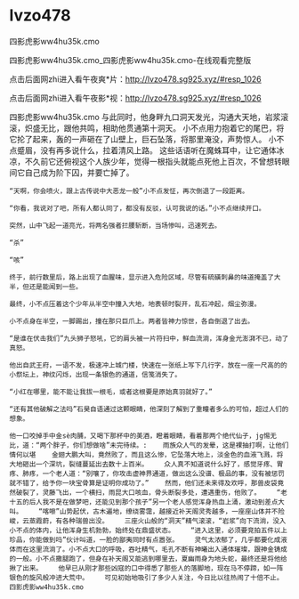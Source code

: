 # lvzo478
四影虎影ww4hu35k.cmo

四影虎影ww4hu35k.cmo_四影虎影ww4hu35k.cmo-在线观看完整版

点击后面网zhi进入看午夜爽*片：http://lvzo478.sg925.xyz/#resp_1026

点击后面网zhi进入看午夜影*视：http://lvzo478.sg925.xyz/#resp_1026

四影虎影ww4hu35k.cmo    与此同时，他身畔九口洞天发光，沟通大天地，岩浆滚滚，炽盛无比，跟他共鸣，相助他贯通第十洞天。    小不点用力抱着它的尾巴，将它抡了起来，轰的一声砸在了山壁上，巨石坠落，将那里淹没，声势惊人。    小不点蹙眉，没有再多说什么，拉着清风上路。    这些话语听在魔蛛耳中，让它通体冰凉，不久前它还俯视这个人族少年，觉得一根指头就能点死他上百次，不曾想转眼间它自己成为阶下囚，并要亡掉了。

    “天啊，你会喷火，跟上古传说中大恶龙一般”小不点发怔，再次倒退了一段距离。

    “你看，我说对了吧，所有人都认同了，都没有反驳，认可我说的话。”小不点继续开口。

    突然，山中飞起一道亮光，将两名强者拦腰斩断，当场惨叫，迅速死去。

    “杀”

    “咳”

    终于，前行数里后，路上出现了血腥味，显示进入危险区域，尽管有硫磺刺鼻的味道掩盖了大半，但还是能闻到一些。

    最终，小不点压着这个少年从半空中撞入大地，地表顿时裂开，乱石冲起，烟尘弥漫。

    小不点身在半空，一脚踢出，撞在那只巨爪上。两者皆神力惊世，各自倒退了出去。

    “是谁在伏击我们”九头狮子怒吼，它的肩头被一片符扫中，鲜血流淌，浑身金光澎湃不已，动了真怒。

    他出自武王府，一语不发，极速冲上城门楼，快速在一张纸上写下几行字，放在一座一尺高的的小祭坛上，神纹闪烁，出现一条银色的通道，信笺消失了。

    “小红在哪里，能不能让我拔一根毛，或者这根要是原始真羽就好了。”

    “还有其他破解之法吗”石昊自语通过这颗眼睛，他深刻了解到了重瞳者多么的可怕，超过人们的想象。

    他一口咬掉手中金sè肉脯，又喝下那杯中的美酒，瞪着眼睛，看着那两个绝代仙子，jg惕无比，道：“两个胖子，你们想做啥”未完待续。:    雨族众人气的发晕，这是裸抽打啊，让他们情何以堪    金翅大鹏大叫，竟然败了，而且这么惨，它坠落大地上，淡金色的血液飞溅，将大地砸出一个深坑，裂缝蔓延出去数十上百米。    众人真不知道说什么好了，感觉牙疼、胃疼、肺疼，一个老人道：“别嚷了，你攻击虚神界通道，做出这么没谱、极品的事，没有被惩罚就不错了，给予你一块宝骨算是证明你成功了。”    然而，他们还未来得及欢呼，那兽皮袋竟然破裂了，灵藤飞出，一个横扫，雨昆大口咳血，骨头断裂多处，遭遇重伤，他败了。    “老十五的后人我不是在做梦吧，还能见到那个孩子”另一个老人感觉浑身热血上涌，激动到差点大叫。    “喀嚓”山势起伏，古木遍地，缭绕雾霭，越接近补天阁灵秀越多，一座座山体并不险峻，云蒸霞蔚，有各种瑞兽出没。    三座火山般的“洞天”精气滚滚，“岩浆”向下流淌，没入小不点的体内，让他浑身生机勃勃，始终处在鼎盛状态。    “进入这里，必须要竞拍五件以上珍品，你能做到吗”伙计叫道，一脸的鄙夷同时有点嚣张。    灵气太浓郁了，几乎都要化成液体而在这里流淌了。小不点大口的呼吸，吞吐精气，毛孔不断有神曦出入通体璀璨，跟神金铸成的一般。小不点撒腿跑了，但身在补天阁又能逃到哪里去，夏幽雨身为地头蛇，最终还是将他给揪了出来。    他早已从刚才那些凶寇的口中得悉了那些人的落脚地，现在马不停蹄，如一阵银色的旋风般冲进大荒中。    可见初始地吸引了多少人关注，今日比以往热闹了十倍不止。四影虎影ww4hu35k.cmo
